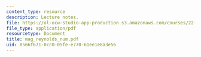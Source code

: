 ```yaml
---
content_type: resource
description: Lecture notes.
file: https://ol-ocw-studio-app-production.s3.amazonaws.com/courses/22-68j-superconducting-magnets-spring-2003/0566f6710cc005fee77061ee1e8a3e56_mag_reynolds_num.pdf
file_type: application/pdf
resourcetype: Document
title: mag_reynolds_num.pdf
uid: 0566f671-0cc0-05fe-e770-61ee1e8a3e56
---
```

